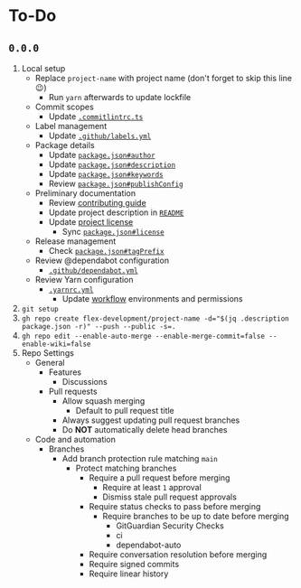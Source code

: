 # To-Do

## `0.0.0`

1. Local setup
   - Replace `project-name` with project name (don't forget to skip this line :wink:)
     - Run `yarn` afterwards to update lockfile
   - Commit scopes
     - Update [`.commitlintrc.ts`](.commitlintrc.ts)
   - Label management
     - Update [`.github/labels.yml`](.github/labels.yml)
   - Package details
     - Update [`package.json#author`](package.json#L17-L20)
     - Update [`package.json#description`](package.json#L3)
     - Update [`package.json#keywords`](package.json#L5)
     - Review [`package.json#publishConfig`](package.json#L21-L23)
   - Preliminary documentation
     - Review [contributing guide](CONTRIBUTING.md)
     - Update project description in [`README`](README.md)
     - Update [project license](LICENSE.md)
       - Sync [`package.json#license`](package.json#L8)
   - Release management
     - Check [`package.json#tagPrefix`](package.json#L140)
   - Review @dependabot configuration
     - [`.github/dependabot.yml`](.github/dependabot.yml)
   - Review Yarn configuration
     - [`.yarnrc.yml`](.yarnrc.yml)
       - Update [workflow](.github/workflows/) environments and permissions
2. `git setup`
3. `gh repo create flex-development/project-name -d="$(jq .description package.json -r)" --push --public -s=.`
4. `gh repo edit --enable-auto-merge --enable-merge-commit=false --enable-wiki=false`
5. Repo Settings
   - General
     - Features
       - Discussions
     - Pull requests
       - Allow squash merging
         - Default to pull request title
       - Always suggest updating pull request branches
       - Do **NOT** automatically delete head branches
   - Code and automation
     - Branches
       - Add branch protection rule matching `main`
         - Protect matching branches
           - Require a pull request before merging
             - Require at least `1` approval
             - Dismiss stale pull request approvals
           - Require status checks to pass before merging
             - Require branches to be up to date before merging
               - GitGuardian Security Checks
               - ci
               - dependabot-auto
           - Require conversation resolution before merging
           - Require signed commits
           - Require linear history
